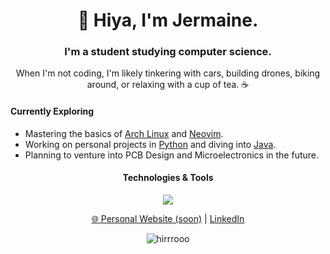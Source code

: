 <h1 align="center">👋 Hiya, I'm Jermaine.</h1>
<h3 align="center">I'm a student studying computer science.</h3>

<p align="center">When I'm not coding, I'm likely tinkering with cars, building drones, biking around, or relaxing with a cup of tea. ☕</p>

#### Currently Exploring
- Mastering the basics of [Arch Linux](https://archlinux.org/) and [Neovim](https://neovim.io/).
- Working on personal projects in [Python](https://www.python.org/) and diving into [Java](https://www.w3schools.com/java/).
- Planning to venture into PCB Design and Microelectronics in the future.
 

<h4 align ="center">Technologies & Tools</h4>
<p align="center">
    <img src="https://skillicons.dev/icons?i=arch,docker,py,java,obsidian,vim" />
</p>

<p align="center">
    <a href="https://hirrrooo.com">🌐 Personal Website (soon)</a> | 
    <a href="https://linkedin.com/in/JermaineL">LinkedIn</a>
</p>

<p align="center">
    <img src="https://komarev.com/ghpvc/?username=hirrrooo&label=Profile%20views&color=000000&style=pixel" alt="hirrrooo" />
</p>
